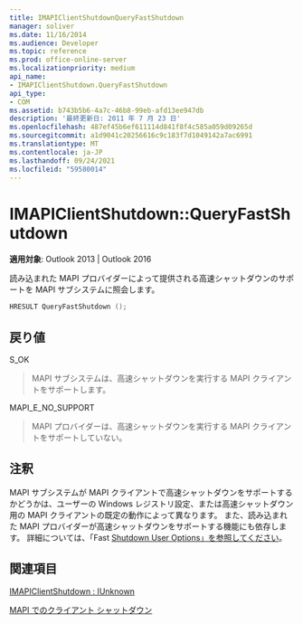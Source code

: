 ```yaml
---
title: IMAPIClientShutdownQueryFastShutdown
manager: soliver
ms.date: 11/16/2014
ms.audience: Developer
ms.topic: reference
ms.prod: office-online-server
ms.localizationpriority: medium
api_name:
- IMAPIClientShutdown.QueryFastShutdown
api_type:
- COM
ms.assetid: b743b5b6-4a7c-46b8-99eb-afd13ee947db
description: '最終更新日: 2011 年 7 月 23 日'
ms.openlocfilehash: 487ef45b6ef611114d841f8f4c585a059d09265d
ms.sourcegitcommit: a1d9041c20256616c9c183f7d1049142a7ac6991
ms.translationtype: MT
ms.contentlocale: ja-JP
ms.lasthandoff: 09/24/2021
ms.locfileid: "59580014"
---
```

# <a name="imapiclientshutdownqueryfastshutdown"></a>IMAPIClientShutdown::QueryFastShutdown

  
  
**適用対象**: Outlook 2013 | Outlook 2016 
  
読み込まれた MAPI プロバイダーによって提供される高速シャットダウンのサポートを MAPI サブシステムに照会します。
  
```cpp
HRESULT QueryFastShutdown ();
```

## <a name="return-value"></a>戻り値

S_OK
  
> MAPI サブシステムは、高速シャットダウンを実行する MAPI クライアントをサポートします。
    
MAPI_E_NO_SUPPORT
  
> MAPI プロバイダーは、高速シャットダウンを実行する MAPI クライアントをサポートしていない。
    
## <a name="remarks"></a>注釈

MAPI サブシステムが MAPI クライアントで高速シャットダウンをサポートするかどうかは、ユーザーの Windows レジストリ設定、または高速シャットダウン用の MAPI クライアントの既定の動作によって異なります。 また、読み込まれた MAPI プロバイダーが高速シャットダウンをサポートする機能にも依存します。 詳細については、「Fast [Shutdown User Options」を参照してください](fast-shutdown-user-options.md)。
  
## <a name="see-also"></a>関連項目



[IMAPIClientShutdown : IUnknown](imapiclientshutdowniunknown.md)


[MAPI でのクライアント シャットダウン](client-shutdown-in-mapi.md)

